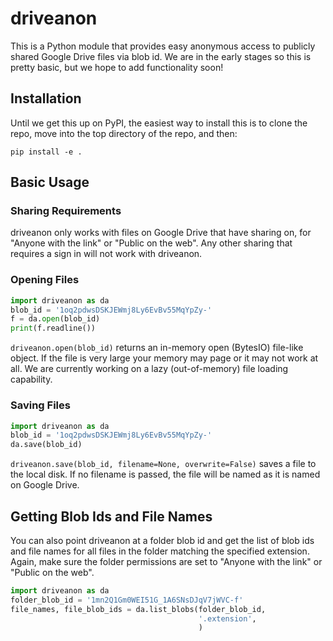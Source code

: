 # driveanon
This is a Python module that provides easy anonymous access to publicly shared Google Drive files via blob id. We are in the early stages so this is pretty basic, but we hope to add functionality soon!

## Installation
Until we get this up on PyPI, the easiest way to install this is to clone the repo, move into the top directory of the repo, and then:
```
pip install -e .
```

## Basic Usage
### Sharing Requirements
driveanon only works with files on Google Drive that have sharing on, for "Anyone with the link" or "Public on the web". Any other sharing that requires a sign in will not work with driveanon.
### Opening Files
```python
import driveanon as da
blob_id = '1oq2pdwsDSKJEWmj8Ly6EvBv55MqYpZy-'
f = da.open(blob_id)
print(f.readline())
```
`driveanon.open(blob_id)` returns an in-memory open (BytesIO) file-like object. If the file is very large your memory may page or it may not work at all. We are currently working on a lazy (out-of-memory) file loading capability.
### Saving Files
```python
import driveanon as da
blob_id = '1oq2pdwsDSKJEWmj8Ly6EvBv55MqYpZy-'
da.save(blob_id)
```
`driveanon.save(blob_id, filename=None, overwrite=False)` saves a file to the local disk. If no filename is passed, the file will be named as it is named on Google Drive.

## Getting Blob Ids and File Names
You can also point driveanon at a folder blob id and get the list of blob ids and file names for all files in the folder matching the specified extension. Again, make sure the folder permissions are set to "Anyone with the link" or "Public on the web".
```python
import driveanon as da
folder_blob_id = '1mn2Q1Gm0WEI51G_1A6SNsDJqV7jWVC-f'
file_names, file_blob_ids = da.list_blobs(folder_blob_id,
                                          '.extension',
                                          )
```
